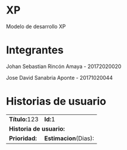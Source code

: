 # XP
Modelo de desarrollo XP

# Integrantes

<p>Johan Sebastian Rincón Amaya - 20172020020 </p>
<p>Jose David Sanabria Aponte   - 20171020044 </p>

# Historias de usuario

<table whidt= 400>
<tr>
  <td><strong>Título:</strong>123</td>
  <td><strong>Id:</strong>1</td>
</tr>
<tr>
  <td colspan="2"><strong>Historia de usuario:</strong>
    <br>
    
  </td>
</tr>
<tr>
  <td><strong>Prioridad:</strong></td>
  <td><strong>Estimacion</strong>(Dias):</td>
</tr>
</table>
